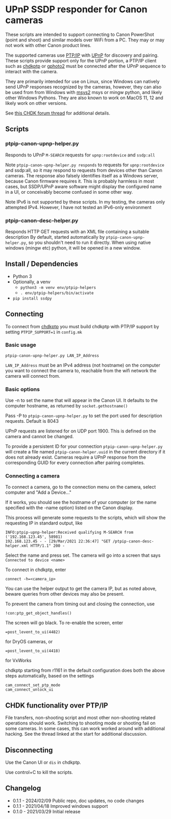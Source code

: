 # UPnP SSDP responder for Canon cameras
These scripts are intended to support connecting to Canon PowerShot (point and shoot)
and similar models over WiFi from a PC. They may or may not work with other Canon product
lines.

The supported cameras use [PTP/IP](https://en.wikipedia.org/wiki/Picture_Transfer_Protocol)
with [UPnP](https://en.wikipedia.org/wiki/Universal_Plug_and_Play) for discovery and pairing.
These scripts provide support only for the UPnP portion, a PTP/IP client such as
[chdkptp](https://app.assembla.com/spaces/chdkptp/wiki) or [gphoto2](http://www.gphoto.org/)
must be connected after the UPnP sequence to interact with the camera.

They are primarily intended for use on Linux, since Windows can natively
send UPnP responses recognized by the cameras, however, they can also be
used from from Windows with [msys2](https://www.msys2.org/) msys or mingw python,
and likely other Windows Pythons. They are also known to work on MacOS 11, 12 and
likely work on other versions.

See [this CHDK forum thread](https://chdk.setepontos.com/index.php?topic=10724.msg145418#msg145418)
for additional details.

## Scripts

### ptpip-canon-upnp-helper.py
Responds to UPnP `M-SEARCH` requests for `upnp:rootdevice` and `ssdp:all`

Note `ptpip-canon-upnp-helper.py responds` to requests for `upnp:rootdevice` and
ssdp:all, so it may respond to requests from devices other than Canon cameras.
The response also falsely identifies itself as a Windows server, because Canon
firmware requires it. This is probably harmless in most cases, but SSDP/UPnP
aware software might display the configured name in a UI, or conceivably become
confused in some other way.

Note IPv6 is not supported by these scripts. In my testing, the cameras only
attempted IPv4. However, I have not tested an IPv6-only environment

### ptpip-canon-desc-helper.py
Responds HTTP GET requests with an XML file containing a suitable description
By default, started automatically by `ptpip-canon-upnp-helper.py`, so you
shouldn't need to run it directly. When using native windows (mingw etc)
python, it will be opened in a new window.

## Install / Dependencies
* Python 3
* Optionally, a venv
   * `python3 -m venv env/ptpip-helpers`
   * `. env/ptpip-helpers/bin/activate`
* `pip install ssdpy`

## Connecting
To connect from [chdkptp](https://app.assembla.com/spaces/chdkptp/wiki) you must
build chdkptp with PTP/IP support by setting `PTPIP_SUPPORT=1` in `config.mk`

### Basic usage
```
ptpip-canon-upnp-helper.py LAN_IP_Address
```

`LAN_IP_Address` must be an IPv4 address (not hostname) on the computer you
want to connect the camera to, reachable from the wifi network the camera
will connect from.

### Basic options
Use -n to set the name that will appear in the Canon UI. It defaults to the
computer hostname, as returned by `socket.gethostname()`

Pass -P to `ptpip-canon-upnp-helper.py` to set the port used for description
requests. Default is 8043

UPnP requests are listened for on UDP port 1900. This is defined on the camera
and cannot be changed.

To provide a persistent ID for your connection `ptpip-canon-upnp-helper.py` will
create a file named `ptpip-canon-helper.uuid` in the current directory if it does
not already exist. Cameras require a UPnP response from the corresponding GUID
for every connection after pairing completes.

### Connecting a camera
To connect a camera, go to the connection menu on the camera, select computer
and "Add a Device..."

If it works, you should see the hostname of your computer (or the name specified
with the -name option) listed on the Canon display.

This process will generate some requests to the scripts, which will show the
requesting IP in standard output, like
```
INFO:ptpip-upnp-helper:Received qualifying M-SEARCH from ('192.168.123.45', 58981)
192.168.123.45 - - [29/Mar/2021 22:36:47] "GET /ptpip-canon-desc-helper.xml HTTP/1.1" 200 -
```

Select the name and press set. The camera will go into a screen that says
`Connected to device <name>`

To connect in chdkptp, enter
```
connect -h=<camera_ip>
```
You can use the helper output to get the camera IP, but as noted above,
beware queries from other devices may also be present.

To prevent the camera from timing out and closing the connection, use
```
!con:ptp_get_object_handles()
```

The screen will go black. To re-enable the screen, enter
```
=post_levent_to_ui(4482)
```
for DryOS cameras, or
```
=post_levent_to_ui(4418)
```
for VxWorks

chdkptp starting from r1161 in the default configuration does both the above
steps automatically, based on the settings
```
cam_connect_set_ptp_mode
cam_connect_unlock_ui
```

## CHDK functionality over PTP/IP
File transfers, non-shooting script and most other non-shooting related
operations should work. Switching to shooting mode or shooting fail on some
cameras. In some cases, this can work worked around with additional hacking.
See the thread linked at the start for additional discussion.

## Disconnecting
Use the Canon UI or `dis` in chdkptp.

Use control+C to kill the scripts.

## Changelog
* 0.1.1 - 2024/02/09 Public repo, doc updates, no code changes
* 0.1.1 - 2021/04/18 Improved windows support
* 0.1.0 - 2021/03/29 Initial release

